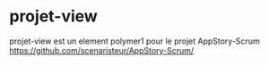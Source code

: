 # projet-view
projet-view est un element polymer1 pour le projet AppStory-Scrum https://github.com/scenaristeur/AppStory-Scrum/
